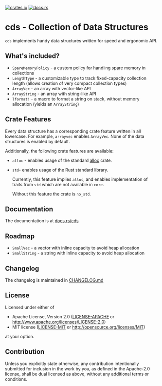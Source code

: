 [![crates.io][crates-badge]][crates-url]
[![docs.rs][docs-badge]][docs-url]

[crates-badge]: https://img.shields.io/crates/v/cds.svg
[crates-url]: https://crates.io/crates/cds
[docs-badge]: https://img.shields.io/docsrs/cds
[docs-url]: https://docs.rs/cds/latest/cds


# cds - Collection of Data Structures

`cds` implements handy data structures written for speed and ergonomic API.


## What's included?

- `SpareMemoryPolicy` - a custom policy for handling spare memory in collections
- `LengthType` - a customizable type to track fixed-capacity collection length
  (allows creation of very compact collection types)
- `ArrayVec` - an array with vector-like API
- `ArrayString` - an array with string-like API
- `lformat!` - a macro to format a string on stack, without memory allocation
  (yields an `ArrayString`)


## Crate Features

Every data structure has a corresponding crate feature written in all lowercase.
For example, `arrayvec` enables `ArrayVec`. None of the data structures is enabled by default.

Additionally, the following crate features are available:

- `alloc` - enables usage of the standard [alloc] crate.

- `std`- enables usage of the Rust standard library.

  Currently, this feature implies `alloc`, and enables implementation of traits from `std`
  which are not available in `core`.

  Without this feature the crate is `no_std`.

[alloc]: https://doc.rust-lang.org/alloc/


## Documentation

The documentation is at [docs.rs/cds][docs-url]


## Roadmap

- `SmallVec` - a vector with inline capacity to avoid heap allocation
- `SmallString` - a string with inline capacity to avoid heap allocation


## Changelog

The changelog is maintained in [CHANGELOG.md](CHANGELOG.md)


## License

Licensed under either of

* Apache License, Version 2.0
  ([LICENSE-APACHE](LICENSE-APACHE) or http://www.apache.org/licenses/LICENSE-2.0)
* MIT license
  ([LICENSE-MIT](LICENSE-MIT) or http://opensource.org/licenses/MIT)

at your option.


## Contribution

Unless you explicitly state otherwise, any contribution intentionally submitted
for inclusion in the work by you, as defined in the Apache-2.0 license, shall be
dual licensed as above, without any additional terms or conditions.
